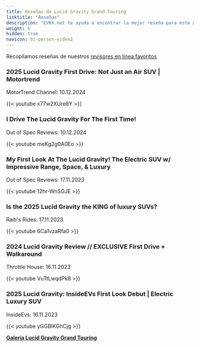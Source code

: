 ```yaml
---
title: Reseñas de Lucid Gravity Grand Touring
linktitle: "Reseñas"
description: "EVKX.net te ayuda a encontrar la mejor reseña para este modelo."
weight: 6
hidden: true
navicon: bi-person-video2
---
```

Recopilamos reseñas de nuestros [revisores en línea favoritos](../../../../../guides/evreviewers/)

<div class="container text-center shadow p-2 pe-4 mb-5 bg-body-tertiary rounded border">
<h3>2025 Lucid Gravity First Drive: Not Just an Air SUV | Motortrend</h3>
<p>MotorTrend Channel: 10.12.2024</p>

{{< youtube x77w2XUre8Y >}}

</div>
<div class="container text-center shadow p-2 pe-4 mb-5 bg-body-tertiary rounded border">
<h3>I Drive The Lucid Gravity For The First Time!</h3>
<p>Out of Spec Reviews: 10.12.2024</p>

{{< youtube meKg2g0A0Eo >}}

</div>
<div class="container text-center shadow p-2 pe-4 mb-5 bg-body-tertiary rounded border">
<h3>My First Look At The Lucid Gravity! The Electric SUV w/ Impressive Range, Space, & Luxury</h3>
<p>Out of Spec Reviews: 17.11.2023</p>

{{< youtube 12hr-WnSGJE >}}

</div>
<div class="container text-center shadow p-2 pe-4 mb-5 bg-body-tertiary rounded border">
<h3>Is the 2025 Lucid Gravity the KING of luxury SUVs?</h3>
<p>Raiti's Rides: 17.11.2023</p>

{{< youtube 6Ca1vzaRfa0 >}}

</div>
<div class="container text-center shadow p-2 pe-4 mb-5 bg-body-tertiary rounded border">
<h3>2024 Lucid Gravity Review // EXCLUSIVE First Drive + Walkaround</h3>
<p>Throttle House: 16.11.2023</p>

{{< youtube VuTtLwqdPk8 >}}

</div>
<div class="container text-center shadow p-2 pe-4 mb-5 bg-body-tertiary rounded border">
<h3>2025 Lucid Gravity: InsideEVs First Look Debut | Electric Luxury SUV</h3>
<p>InsideEvs: 16.11.2023</p>

{{< youtube yGGBIKGhCjg >}}

</div>
<div class="mt-3 mb-3">
<a href="../gallery/" class="text-decoration-none text-black">
<strong><i class="bi-arrow-left"></i>Galería  </strong>
</a>
<a href="../" class="text-decoration-none text-black float-end">
<strong>Lucid Gravity Grand Touring <i class="bi-arrow-right"></i></strong>
</a>
</div>
